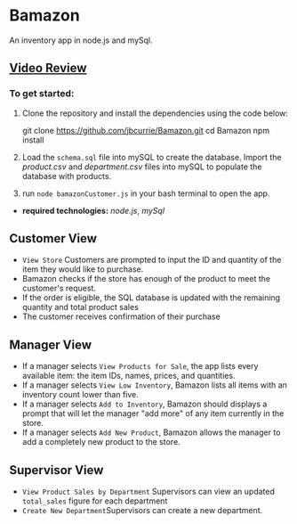 # Bamazon
An inventory app in node.js and mySql.

## [Video Review](https://youtu.be/qEOb88sy_oA)

### To get started:
1. Clone the repository and install the dependencies using the code below:

    git clone https://github.com/jbcurrie/Bamazon.git
    cd Bamazon
    npm install
    
2. Load the `schema.sql` file into mySQL to create the database. Import the *product.csv* and *department.csv* files into mySQL to populate the database with products.

3. run `node bamazonCustomer.js` in your bash terminal to open the app.
  
* **required technologies:** *node.js*, *mySql*

## Customer View
* `View Store` Customers are prompted to input the ID and quantity of the item they would like to purchase.
* Bamazon checks if the store has enough of the product to meet the customer's request.
* If the order is eligible, the SQL database is updated with the remaining quantity and total product sales
* The customer receives confirmation of their purchase

## Manager View
  * If a manager selects `View Products for Sale`, the app lists every available item: the item IDs, names, prices, and quantities.
  * If a manager selects `View Low Inventory`, Bamazon lists all items with an inventory count lower than five.
  * If a manager selects `Add to Inventory`, Bamazon should displays a prompt that will let the manager "add more" of any item currently in the store.
  * If a manager selects `Add New Product`, Bamazon allows the manager to add a completely new product to the store.

## Supervisor View
   * `View Product Sales by Department` Supervisors can view an updated `total_sales` figure for each department
   * `Create New Department`Supervisors can create a new department.

